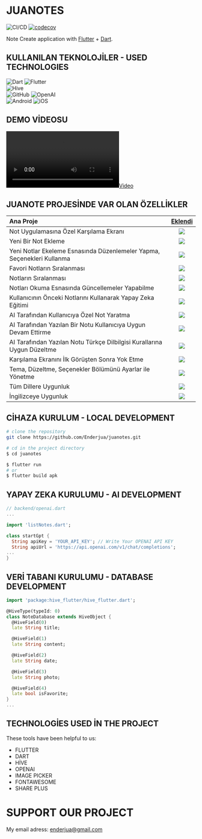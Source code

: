 # JUANOTES

![CI/CD](https://github.com/dominicarrojado/hashtag-interactive-valentines-day-card-app/workflows/CI/CD/badge.svg) [![codecov](https://codecov.io/github/dominicarrojado/hashtag-interactive-valentines-day-card-app/branch/develop/graph/badge.svg?token=V5QRH2QTM4)](https://codecov.io/github/dominicarrojado/hashtag-interactive-valentines-day-card-app)

Note Create application with [Flutter](https://flutter.dev/) + [Dart](https://www.dart.dev/).

## KULLANILAN TEKNOLOJİLER - USED ​​TECHNOLOGIES
![Dart](https://img.shields.io/badge/-Dart-333333?style=flat&logo=DART)
![Flutter](https://img.shields.io/badge/-Flutter-333333?style=flat&logo=Flutter)
<br>
![Hive](https://img.shields.io/badge/-hive-333333?style=flat&logo=hive)
<br>
![GitHub](https://img.shields.io/badge/-GitHub-333333?style=flat&logo=github)
![OpenAI](https://img.shields.io/badge/-openai-333333?style=flat&logo=OpenAI)
<br>
![Android](https://img.shields.io/badge/-android-333333?style=flat&logo=Android)
![iOS](https://img.shields.io/badge/-ios-333333?style=flat&logo=iOS)


## DEMO VİDEOSU

[![Video](https://raw.githubusercontent.com/Enderjua/juanotes/main/juanotes-3.mp4)](https://raw.githubusercontent.com/Enderjua/juanotes/main/juanotes-3.mp4)

## JUANOTE PROJESİNDE VAR OLAN ÖZELLİKLER

Ana Proje | [Eklendi](https://github.com/gethugothemes/bookworm-light)  
:------------ |    :----:    | 
Not Uygulamasına Özel Karşılama Ekranı                   | ![](https://demo.gethugothemes.com/icons/tick.png) | ![](https://demo.gethugothemes.com/icons/tick.png)                |
Yeni Bir Not Ekleme           | ![](https://demo.gethugothemes.com/icons/tick.png) | ![](https://demo.gethugothemes.com/icons/tick.png)                |
Yeni Notlar Ekeleme Esnasında Düzenlemeler Yapma, Seçenekleri Kullanma                 | ![](https://demo.gethugothemes.com/icons/tick.png) | ![](https://demo.gethugothemes.com/icons/tick.png)                |
Favori Notların Sıralanması           | ![](https://demo.gethugothemes.com/icons/tick.png) | ![](https://demo.gethugothemes.com/icons/tick.png)                |
Notların Sıralanması              | ![](https://demo.gethugothemes.com/icons/tick.png) | ![](https://demo.gethugothemes.com/icons/tick.png)                |
Notları Okuma Esnasında Güncellemeler Yapabilme                        | ![](https://demo.gethugothemes.com/icons/tick.png) | ![](https://demo.gethugothemes.com/icons/tick.png)                |
Kullanıcının Önceki Notlarını Kullanarak Yapay Zeka Eğitimi    | ![](https://demo.gethugothemes.com/icons/tick.png) | ![](https://demo.gethugothemes.com/icons/tick.png)                |
AI Tarafından Kullanıcıya Özel Not Yaratma                        | ![](https://demo.gethugothemes.com/icons/tick.png) | ![](https://demo.gethugothemes.com/icons/tick.png)                |
AI Tarafından Yazılan Bir Notu Kullanıcıya Uygun Devam Ettirme                   | ![](https://demo.gethugothemes.com/icons/tick.png) | ![](https://demo.gethugothemes.com/icons/tick.png)                |
AI Tarafından Yazılan Notu Türkçe Dilbilgisi Kurallarına Uygun Düzeltme                | ![](https://demo.gethugothemes.com/icons/tick.png) | ![](https://demo.gethugothemes.com/icons/tick.png)                |
Karşılama Ekranını İlk Görüşten Sonra Yok Etme                      | ![](https://demo.gethugothemes.com/icons/x.png)    | ![](https://demo.gethugothemes.com/icons/tick.png)    |
Tema, Düzeltme, Seçenekler Bölümünü Ayarlar ile Yönetme    | ![](https://demo.gethugothemes.com/icons/x.png)    | ![](https://demo.gethugothemes.com/icons/tick.png)    |
Tüm Dillere Uygunluk                    | ![](https://demo.gethugothemes.com/icons/x.png)    | ![](https://demo.gethugothemes.com/icons/tick.png)    |
İngilizceye Uygunluk                    | ![](https://demo.gethugothemes.com/icons/x.png)    | ![](https://demo.gethugothemes.com/icons/tick.png)    |


## CİHAZA KURULUM - LOCAL DEVELOPMENT

```bash
# clone the repository
git clone https://github.com/Enderjua/juanotes.git

# cd in the project directory
$ cd juanotes

$ flutter run
# or
$ flutter build apk
```


## YAPAY ZEKA KURULUMU - AI DEVELOPMENT

```dart
// backend/openai.dart
...

import 'listNotes.dart';

class startGpt {
  String apiKey = 'YOUR_API_KEY'; // Write Your OPENAI API KEY
  String apiUrl = 'https://api.openai.com/v1/chat/completions';
...
}
```

## VERİ TABANI KURULUMU - DATABASE DEVELOPMENT
```dart
import 'package:hive_flutter/hive_flutter.dart';

@HiveType(typeId: 0)
class NoteDatabase extends HiveObject {
  @HiveField(0)
  late String title;

  @HiveField(1)
  late String content;

  @HiveField(2)
  late String date;

  @HiveField(3)
  late String photo;

  @HiveField(4)
  late bool isFavorite;
}
...
```



## TECHNOLOGİES USED İN THE PROJECT

These tools have been helpful to us:

 * FLUTTER
 * DART
 * HİVE
 * OPENAI
 * IMAGE PICKER
 * FONTAWESOME
 * SHARE PLUS

# SUPPORT OUR PROJECT

My email adress: enderjua@gmail.com
